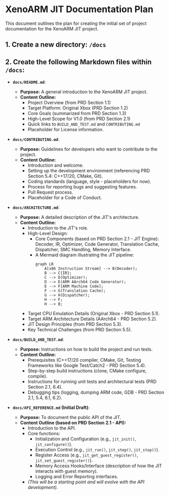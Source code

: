 # XenoARM JIT Documentation Plan

This document outlines the plan for creating the initial set of project documentation for the XenoARM JIT project.

## 1. Create a new directory: `/docs`

## 2. Create the following Markdown files within `/docs`:

*   **`docs/README.md`**:
    *   **Purpose:** A general introduction to the XenoARM JIT project.
    *   **Content Outline:**
        *   Project Overview (from PRD Section 1.1)
        *   Target Platform: Original Xbox (PRD Section 1.2)
        *   Core Goals (summarized from PRD Section 1.3)
        *   High-Level Scope for V1.0 (from PRD Section 2.1)
        *   Quick links to `BUILD_AND_TEST.md` and `CONTRIBUTING.md`
        *   Placeholder for License information.

*   **`docs/CONTRIBUTING.md`**:
    *   **Purpose:** Guidelines for developers who want to contribute to the project.
    *   **Content Outline:**
        *   Introduction and welcome.
        *   Setting up the development environment (referencing PRD Section 5.4: C++17/20, CMake, Git).
        *   Coding standards (language, style - placeholders for now).
        *   Process for reporting bugs and suggesting features.
        *   Pull Request process.
        *   Placeholder for a Code of Conduct.

*   **`docs/ARCHITECTURE.md`**:
    *   **Purpose:** A detailed description of the JIT's architecture.
    *   **Content Outline:**
        *   Introduction to the JIT's role.
        *   High-Level Design:
            *   Core Components (based on PRD Section 2.1 - JIT Engine): Decoder, IR, Optimizer, Code Generator, Translation Cache, Dispatcher, SMC Handling, Memory Interface.
            *   A Mermaid diagram illustrating the JIT pipeline:
                ```mermaid
                graph LR
                    A[x86 Instruction Stream] --> B(Decoder);
                    B --> C{IR};
                    C --> D(Optimizer);
                    D --> E(ARM AArch64 Code Generator);
                    E --> F[ARM Machine Code];
                    F --> G(Translation Cache);
                    G --> H(Dispatcher);
                    H --> F;
                    H --> B;
                ```
        *   Target CPU Emulation Details (Original Xbox - PRD Section 5.1).
        *   Target ARM Architecture Details (AArch64 - PRD Section 5.2).
        *   JIT Design Principles (from PRD Section 5.3).
        *   Key Technical Challenges (from PRD Section 5.5).

*   **`docs/BUILD_AND_TEST.md`**:
    *   **Purpose:** Instructions on how to build the project and run tests.
    *   **Content Outline:**
        *   Prerequisites (C++17/20 compiler, CMake, Git, Testing Frameworks like Google Test/Catch2 - PRD Section 5.4).
        *   Step-by-step build instructions (clone, CMake configure, compile).
        *   Instructions for running unit tests and architectural tests (PRD Section 2.1, 6.4).
        *   Debugging tips (logging, dumping ARM code, GDB - PRD Section 2.1, 5.4, 6.1, 6.2).

*   **`docs/API_REFERENCE.md` (Initial Draft)**:
    *   **Purpose:** To document the public API of the JIT.
    *   **Content Outline (based on PRD Section 2.1 - API):**
        *   Introduction to the API.
        *   Core functions:
            *   Initialization and Configuration (e.g., `jit_init()`, `jit_configure()`).
            *   Execution Control (e.g., `jit_run()`, `jit_step()`, `jit_stop()`).
            *   Register Access (e.g., `jit_get_guest_register()`, `jit_set_guest_register()`).
            *   Memory Access Hooks/Interface (description of how the JIT interacts with guest memory).
            *   Logging and Error Reporting interfaces.
        *   *(This will be a starting point and will evolve with the API development).*